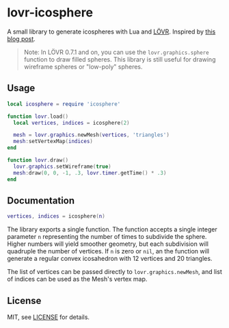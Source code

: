 lovr-icosphere
===

A small library to generate icospheres with Lua and [LÖVR](https://github.com/bjornbytes/lovr).
Inspired by [this blog post](http://blog.andreaskahler.com/2009/06/creating-icosphere-mesh-in-code.html).

> Note: In LÖVR 0.7.1 and on, you can use the `lovr.graphics.sphere` function to draw filled
> spheres.  This library is still useful for drawing wireframe spheres or "low-poly" spheres.

Usage
---

```lua
local icosphere = require 'icosphere'

function lovr.load()
  local vertices, indices = icosphere(2)

  mesh = lovr.graphics.newMesh(vertices, 'triangles')
  mesh:setVertexMap(indices)
end

function lovr.draw()
  lovr.graphics.setWireframe(true)
  mesh:draw(0, 0, -1, .3, lovr.timer.getTime() * .3)
end
```

Documentation
---

```lua
vertices, indices = icosphere(n)
```

The library exports a single function.  The function accepts a single integer parameter `n`
representing the number of times to subdivide the sphere.  Higher numbers will yield smoother
geometry, but each subdivision will quadruple the number of vertices.  If `n` is zero or `nil`,
an the function will generate a regular convex icosahedron with 12 vertices and 20 triangles.

The list of vertices can be passed directly to `lovr.graphics.newMesh`, and list of indices can
be used as the Mesh's vertex map.

License
---

MIT, see [LICENSE](LICENSE) for details.
